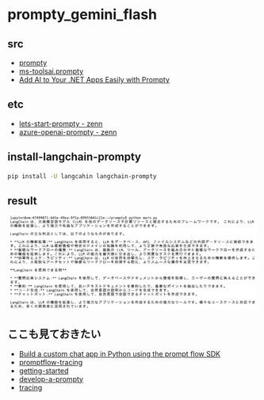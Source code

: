 # prompty_gemini_flash

## src

- [prompty](https://github.com/microsoft/prompty)
- [ms-toolsai.prompty](https://marketplace.visualstudio.com/items?itemName=ms-toolsai.prompty)
- [Add AI to Your .NET Apps Easily with Prompty](https://devblogs.microsoft.com/dotnet/add-ai-to-your-dotnet-apps-easily-with-prompty/)

## etc

- [lets-start-prompty - zenn](https://zenn.dev/microsoft/articles/lets-start-prompty)
- [azure-openai-prompty - zenn](https://zenn.dev/microsoft/articles/azure-openai-prompty)

## install-langchain-prompty

```bash
pip install -U langcahin langchain-prompty
```

## result

![result](./img/result-gemini.png)

## ここも見ておきたい

- [Build a custom chat app in Python using the prompt flow SDK](https://learn.microsoft.com/en-us/azure/ai-studio/quickstarts/get-started-code?tabs=windows)
- [promptflow-tracing](https://github.com/microsoft/promptflow/blob/main/src/promptflow-tracing/README.md)
- [getting-started](https://prompty.ai/docs/getting-started)
- [develop-a-prompty](https://microsoft.github.io/promptflow/how-to-guides/develop-a-prompty/index.html)
- [tracing](https://microsoft.github.io/promptflow/how-to-guides/tracing/index.html)
